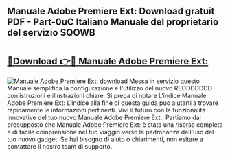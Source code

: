 ## Manuale Adobe Premiere Ext: Download gratuit PDF - Part-0uC Italiano Manuale del proprietario del servizio SQOWB

# <h2><a href="http://dffid8i.blite.top/?on=Manuale+Adobe+Premiere+Ext%3a">🔗Download 👉🔴 Manuale Adobe Premiere Ext:</a></h2>

[![Manuale Adobe Premiere Ext: download](https://i.imgur.com/lujVjoI.png)](http://dffid8i.blite.top/?on=Manuale+Adobe+Premiere+Ext%3a)
Messa in servizio questo Manuale semplifica la configurazione e l'utilizzo del nuovo REDDDDDDD con istruzioni e illustrazioni chiare. Si prega di notare L'indice Manuale Adobe Premiere Ext: L'indice alla fine di questa guida può aiutarti a trovare rapidamente le informazioni pertinenti. Vivi il futuro con le funzionalità innovative del tuo nuovo Manuale Adobe Premiere Ext:. Partiamo dal presupposto che Manuale Adobe Premiere Ext: è stata una risorsa completa e di facile comprensione nel tuo viaggio verso la padronanza dell'uso del tuo nuovo gadget. Se hai bisogno di aiuto o chiarimenti, non esitare a contattare il nostro team di supporto.
